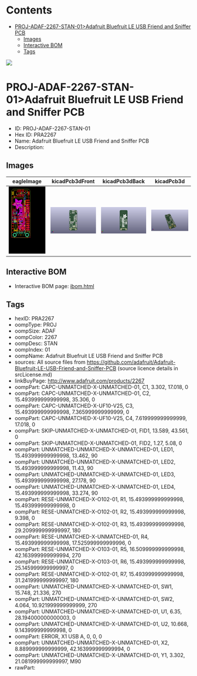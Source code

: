 



Contents
========

* [PROJ-ADAF-2267-STAN-01>Adafruit Bluefruit LE USB Friend and Sniffer PCB](#proj-adaf-2267-stan-01adafruit-bluefruit-le-usb-friend-and-sniffer-pcb)
	* [Images](#images)
	* [Interactive BOM](#interactive-bom)
	* [Tags](#tags)
  
![][im]
# PROJ-ADAF-2267-STAN-01>Adafruit Bluefruit LE USB Friend and Sniffer PCB

- ID: PROJ-ADAF-2267-STAN-01
- Hex ID: PRA2267
- Name: Adafruit Bluefruit LE USB Friend and Sniffer PCB
- Description: 

## Images
  
  

|eagleImage|kicadPcb3dFront|kicadPcb3dBack|kicadPcb3d|
| :---: | :---: | :---: | :---: |
|[![eagleImage](eagleImage_140.png)](eagleImage_600.png)|[![kicadPcb3dFront](kicadPcb3dFront_140.png)](kicadPcb3dFront_600.png)|[![kicadPcb3dBack](kicadPcb3dBack_140.png)](kicadPcb3dBack_600.png)|[![kicadPcb3d](kicadPcb3d_140.png)](kicadPcb3d_600.png)|

## Interactive BOM

- Interactive BOM page: [ibom.html](kicad/bom/ibom.html)

## Tags

- hexID: PRA2267
- oompType: PROJ
- oompSize: ADAF
- oompColor: 2267
- oompDesc: STAN
- oompIndex: 01
- oompName: Adafruit Bluefruit LE USB Friend and Sniffer PCB
- sources: All source files from https://github.com/adafruit/Adafruit-Bluefruit-LE-USB-Friend-and-Sniffer-PCB (source licence details in srcLicense.md)
- linkBuyPage: http://www.adafruit.com/products/2267
- oompPart: CAPC-UNMATCHED-X-UNMATCHED-01, C1, 3.302, 17.018, 0
- oompPart: CAPC-UNMATCHED-X-UNMATCHED-01, C2, 15.493999999999998, 35.306, 0
- oompPart: CAPC-UNMATCHED-X-UF10-V25, C3, 15.493999999999998, 7.365999999999999, 0
- oompPart: CAPC-UNMATCHED-X-UF10-V25, C4, 7.619999999999999, 17.018, 0
- oompPart: SKIP-UNMATCHED-X-UNMATCHED-01, FID1, 13.589, 43.561, 0
- oompPart: SKIP-UNMATCHED-X-UNMATCHED-01, FID2, 1.27, 5.08, 0
- oompPart: UNMATCHED-UNMATCHED-X-UNMATCHED-01, LED1, 15.493999999999998, 13.462, 90
- oompPart: UNMATCHED-UNMATCHED-X-UNMATCHED-01, LED2, 15.493999999999998, 11.43, 90
- oompPart: UNMATCHED-UNMATCHED-X-UNMATCHED-01, LED3, 15.493999999999998, 27.178, 90
- oompPart: UNMATCHED-UNMATCHED-X-UNMATCHED-01, LED4, 15.493999999999998, 33.274, 90
- oompPart: RESE-UNMATCHED-X-O102-01, R1, 15.493999999999998, 15.493999999999998, 0
- oompPart: RESE-UNMATCHED-X-O102-01, R2, 15.493999999999998, 9.398, 0
- oompPart: RESE-UNMATCHED-X-O102-01, R3, 15.493999999999998, 29.209999999999997, 180
- oompPart: RESE-UNMATCHED-X-UNMATCHED-01, R4, 15.493999999999998, 17.525999999999996, 0
- oompPart: RESE-UNMATCHED-X-O103-01, R5, 16.509999999999998, 42.163999999999994, 270
- oompPart: RESE-UNMATCHED-X-O103-01, R6, 15.493999999999998, 25.145999999999997, 0
- oompPart: RESE-UNMATCHED-X-O102-01, R7, 15.493999999999998, 31.241999999999997, 180
- oompPart: UNMATCHED-UNMATCHED-X-UNMATCHED-01, SW1, 15.748, 21.336, 270
- oompPart: UNMATCHED-UNMATCHED-X-UNMATCHED-01, SW2, 4.064, 10.921999999999999, 270
- oompPart: UNMATCHED-UNMATCHED-X-UNMATCHED-01, U1, 6.35, 28.194000000000003, 0
- oompPart: UNMATCHED-UNMATCHED-X-UNMATCHED-01, U2, 10.668, 9.143999999999998, 0
- oompPart: ERROR, X1 USB A, 0, 0, 0
- oompPart: UNMATCHED-UNMATCHED-X-UNMATCHED-01, X2, 8.889999999999999, 42.163999999999994, 0
- oompPart: UNMATCHED-UNMATCHED-X-UNMATCHED-01, Y1, 3.302, 21.081999999999997, M90
- rawPart: 



[im]: kicadPcb3d_450.png
